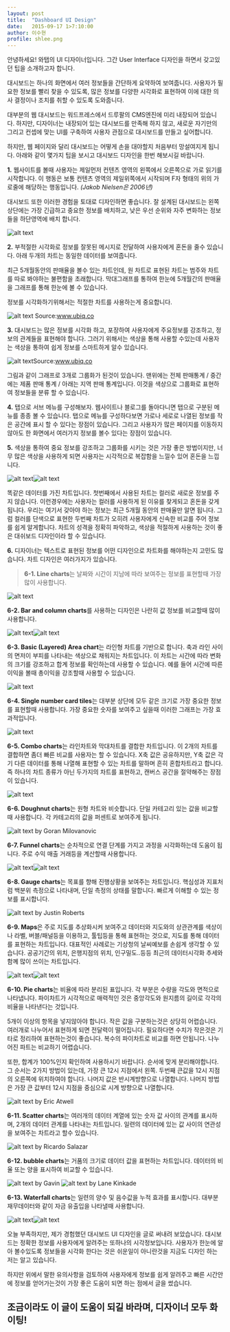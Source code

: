 ```yaml
---
layout: post
title:  "Dashboard UI Design"
date:   2015-09-17 1>7:10:00
author: 이수현
profile: shlee.png
---
```


안녕하세요! 와탭의 UI 디자이너입니다. 그간 User Interface 디자인을 하면서 갖고있던 팁을 소개하고자 합니다.

대시보드는 하나의 화면에서 여러 정보들을 간단하게 요약하여 보여줍니다.
사용자가 필요한 정보를 빨리 찾을 수 있도록, 많은 정보를 다양한 시각화로 표현하여 이에 대한 의사 결정이나 조치를 취할 수 있도록 도와줍니다.
 
대부분의 웹 대시보드는 워드프레스에서 드루팔의 CMS엔진에 미리 내장되어 있습니다.
하지만, 디자이너는 내장되어 있는 대시보드를 만족해 하지 않고, 새로운 자기만의 그리고 컨셉에 맞는 UI를 구축하여 사용자 관점으로 대시보드를 만들고 싶어합니다. 

하지만, 웹 페이지와 달리 대시보드는 어떻게 손을 대야할지 처음부터 망설여지게 됩니다.
아래와 같이 몇가지 팁을 보시고 대시보드 디자인을 한번 해보시길 바랍니다.


**1.** 웹사이트를 볼때 사용자는 제일먼저 컨텐츠 영역의 왼쪽에서 오른쪽으로 가로 읽기를 시작합니다. 이 행동은 보통 컨텐츠 영역의 제일위쪽에서 시작되며 F자 형태의 위의 가로줄에 해당하는 행동입니다.
*(Jakob Nielsen은 2006년)*

대시보드 또한 이러한 경험을 토대로 디자인하면 좋습니다. 
잘 설계된 대시보드는 왼쪽 상단에는 가장 긴급하고 중요한 정보를 배치하고, 낮은 우선 순위와 자주 변화하는 정보들을 하단영역에 배치 합니다.

![alt text](/assets/images/shlee/01/001.png "001")



**2.** 부적절한 시각화로 정보를 잘못된 메시지로 전달하여 사용자에게 혼돈을 줄수 있습니다.
아래 두개의 차트는 동일한 데이터를 보여줍니다.

최근 5개월동안의 판매율을 볼수 있는 차트인데, 원 차트로 표현된 차트는 범주와 차트를 따로 봐야하는 불편함을 초래합니다. 막대그래프를 통하여 한눈에 5개월간의 판매율을 그래프를 통해 한눈에 볼 수 있습니다.

정보를 시각화하기위해서는 적절한 차트를 사용하는게 중요합니다.

![alt text](/assets/images/shlee/01/002.png "002") Source:www.ubiq.co



**3.** 대시보드는 많은 정보를 시각화 하고, 포장하여 사용자에게 주요정보를 강조하고, 정보의 관계들을 표현해야 합니다.
그러기 위해서는 색상을 통해 사용할 수있는데 사용자는 색상을 통하여 쉽게 정보를 스마트하게 알수 있습니다.

![alt text](/assets/images/shlee/01/003.png "003")Source:www.ubiq.co

그림과 같이 그래프로 3개로 그룹화가 된것이 있습니다.
맨위에는 전체 판매통계 / 중간에는 제품 판매 통계 / 아래는 지역 판매 통계입니다.
이것을 색상으로 그룹화로 표현하여 정보들을 분류 할 수 있습니다.
 


**4.** 탭으로 서브 메뉴를 구성해보자. 웹사이트나 블로그를 돌아다니면 탭으로 구분된 메뉴를 종종 볼 수 있습니다.
탭으로 메뉴를 구성하다보면 가로나 세로로 나열된 정보를 작은 공간에 표시 할 수 있다는 장점이 있습니다. 그리고 사용자가 많은 페이지를 이동하지 않아도 한 화면에서 여러가지 정보를 볼수 있다는 장점이 있습니다.




**5.** 색상을 통하여 중요 정보를 강조하고 그룹화를 시키는 것은 가장 좋은 방법이지만, 너무 많은 색상을 사용하게 되면 사용자는 시각적으로 복잡함을 느낄수 있어 혼돈을 느낍니다. 

![alt text](/assets/images/shlee/01/004.png "004")![alt text](/assets/images/shlee/01/004-1.png "004-1")

똑같은 데이터를 가진 차트입니다. 첫번째에서 사용된 차트는 컬러로 새로운 정보를 주지 않습니다. 이런경우에는 사용자는 컬러를 사용하게 된 이유를 찾게되고 혼돈을 갖게됩니다. 우리는 여기서 갖아야 하는 정보는 최근 5개월 동안의 판매율만 알면 됩니다. 그럼 컬러를 단색으로 표현한 두번째 차트가 오히려 사용자에게 신속한 비교를 주어 정보를 쉽게 알게합니다. 
차트의 성격을 정확히 파악하고, 색상을 적절하게 사용하는 것이 좋은 대쉬보드 디자인이라 할 수 있습니다.



**6.** 디자이너는 텍스트로 표현된 정보를 어떤 디자인으로 차트화를 해야하는지 고민도 많습니다. 
차트 디자인은 여러가지가 있습니다. 

> **6-1. Line charts**는 날짜와 시간이 지남에 따라 보여주는 정보를 표현할때 가장 많이 사용합니다.

![alt text](/assets/images/shlee/01/005.png "005")

**6-2. Bar and column charts**를 사용하는 디자인은 나란히 값 정보를 비교할때 많이 사용합니다.

![alt text](/assets/images/shlee/01/006.png "006")![alt text](/assets/images/shlee/01/006-1.png "006-1")

 **6-3. Basic (Layered) Area chart**는 라인형 차트를 기반으로 합니다. 축과 라인 사이의 면저이 부피를 나타내는 색상으로 채워지는 차트입니다. 
이 차트는 시간에 따라 변화의 크기를 강조하고 합계 정보를 확인하는데 사용할 수 있습니다. 예를 들어 시간에 따른 이익을 볼때 총이익을 강조할때 사용할 수 있습니다.

![alt text](/assets/images/shlee/01/007.png "007-1")



**6-4. Single number card tiles**는 대부분 상단에 모두 같은 크기로 가장 중요한 정보를 표현할때 사용합니다. 가장 중요한 숫자를 보여주고 싶을때 이러한 그래프는 가장 효과적입니다.

![alt text](/assets/images/shlee/01/008.png "008")


**6-5. Combo charts**는 라인차트와 막대차트를 결합한 차트입니다. 이 2개의 차트를 결합하면 좀더 빠른 비교를 사용자는 할 수 있습니다.
X축 값은 공유하지만, Y축 값은 각기 다른 데이터를 통해 나열해 표현할 수 있는 차트를 말하며 흔히 혼합차트라고 합니다. 즉 하나의 차트 종류가 아닌 두가지의 차트를 표현하고, 캔버스 공간을 절약해주는 장점이 있습니다.

![alt text](/assets/images/shlee/01/009.png "009")



**6-6. Doughnut charts**는 원형 차트와 비슷합니다. 단일 카테고리 있는 값을 비교할때 사용합니다. 각 카테고리의 값을 퍼센트로 보여주게 됩니다.

![alt text](/assets/images/shlee/01/010.png "010") by Goran Milovanovic



**6-7. Funnel charts**는 순차적으로 연결 단계를 가지고 과정을 시각화하는데 도움이 됩니다. 주로 수익 매출 거래등을 계산할때 사용합니다.

![alt text](/assets/images/shlee/01/011.png "011")![alt text](/assets/images/shlee/01//011-1.png "011-1")



**6-8. Gauge charts**는 목표를 향해 진행상황을 보여주는 차트입니다. 핵심성과 지표처럼 백분위 측정으로 나타내며, 단일 측정의 상태를 말합니다. 빠르게 이해할 수 있는 정보를 표시합니다. 

![alt text](/assets/images/shlee/01/012.png "012") by Justin Roberts



**6-9. Maps**은 주로 지도를 추상화시켜 보여주고 데이터와 지도와의 상관관계를 색상이나 라벨, 버블/패널등을 이용하고, 툴팁등을 통해 표현하는 것으로, 지도를 통해 데이터를 표현하는 차트입니다. 대표적인 사례로는 기상청의 날씨예보를 손쉽게 생각할 수 있습니다. 공공기간의 위치, 은행지점의 위치, 인구밀도..등등 최근의 데이터시각화 추세와 함꼐 많이 쓰이는 차트입니다. 

![alt text](/assets/images/shlee/01/013.png "013")![alt text](/assets/images/shlee/01/013-1.png "013-1")



**6-10. Pie charts**는 비율에 따라 분리된 표입니다. 각 부분은 수량을 각도와 면적으로 나타냅니다. 파이차트가 시각적으로 매력적인 것은 중앙각도와 원지름의 길이로 각각의 비율을 나타낸다는 것입니다.

5개이 이상의 항목을 넣지않아야 합니다. 작은 값을 구분하는것은 상당히 어렵습니다. 여러개로 나누어서 표현하게 되면 전달력이 떨어집니다. 필요하다면 수치가 작은것은 기타로 정리하여 표현하는것이 좋습니다. 복수의 파이차트로 비교를 하면 안됩니다. 나누어진 파트는 비교하기 어렵습니다. 

또한, 합계가 100%인지 확인하여 사용하시기 바랍니다. 순서에 맞게 분리해야합니다. 그 순서는 2가지 방법이 있는데, 가장 큰 12시 지점에서 왼쪽. 두번째 큰값을 12시 지점의 오른쪽에 위치하여야 합니다. 나머지 값은 반시계방향으로 나열합니다. 나머지 방법은 가장 큰 값부터 12시 지점을 중심으로 시계 방향으로 나열합니다.

![alt text](/assets/images/shlee/01/014.png "014") by Eric Atwell



**6-11. Scatter charts**는 여러개의 데이터 계열에 있는 숫자 값 사이의 관계를 표시하며, 2개의 데이터 관계를 나타내는 차트입니다. 일련의 데이터에 있는 값 사이의 연관성을 보여주는 차트라고 할수 있습니다.

![alt text](/assets/images/shlee/01/015.png "015") by Ricardo Salazar



**6-12. bubble charts**는 거품의 크기로 데이터 값을 표현하는 차트입니다. 데이터의 비율 또는 양을 표시하여 비교할 수 있습니다.

![alt text](/assets/images/shlee/01/016.png "016") by Gavin
![alt text](/assets/images/shlee/01/016-1.png "016-1") by Lane Kinkade



**6-13. Waterfall charts**는 일련의 양수 및 음수값을 누적 효과를 표시합니다. 대부분 재무데이터와 같이 자금 유출입을 나타낼때 사용합니다.

![alt text](/assets/images/shlee/01/017.png "017")![alt text](/assets/images/shlee/01/017-1.png "017-1")



오늘 부족하지만, 제가 경험했던 대시보드 UI 디자인을 글로 써내려 보았습니다.  대시보드는 정확한 정보를 사용자에게 알려주는 또하나의 시각정보입니다. 
사용자가 한눈에 알아 볼수있도록 정보들을 시각화 한다는 것은 쉬운일이 아니란것을 지금도 디자인 하는 저는 알고 있습니다. 

하지만 위에서 말한 유의사항을 검토하여 사용자에게 정보를 쉽게 알려주고 빠른 시간안에 정보를 얻어가는것이 가장 좋은 도움이 되면 하는 점에서 글을 썼습니다.

## 조금이라도 이 글이 도움이 되길 바라며, 디자이너 모두 화이팅!